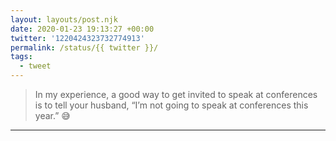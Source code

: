 ```yaml
---
layout: layouts/post.njk
date: 2020-01-23 19:13:27 +00:00
twitter: '1220424323732774913'
permalink: /status/{{ twitter }}/
tags: 
  - tweet
---
```


> In my experience, a good way to get invited to speak at conferences is to tell your husband, “I’m not going to speak at conferences this year.” 😅

---
